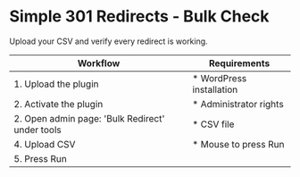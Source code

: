 # Simple 301 Redirects - Bulk Check #

Upload your CSV and verify every redirect is working.

Workflow |  Requirements 
---------------|-------------------
1. Upload the plugin | * WordPress installation
2. Activate the plugin | * Administrator rights
2. Open admin page: 'Bulk Redirect' under tools | * CSV file
4. Upload CSV | * Mouse to press Run
5. Press Run | 







